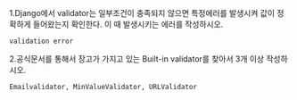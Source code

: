 1.Django에서 validator는 일부조건이 충족되지 않으면 특정에러를 발생시켜 값이 정확하게 들어왔는지 확인한다. 이 때 발생시키는 에러를 작성하시오.

`validation error`



2.공식문서를 통해서 장고가 가지고 있는 Built-in validator를 찾아서 3개 이상 작성하시오.

`Emailvalidator, MinValueValidator, URLValidator`

